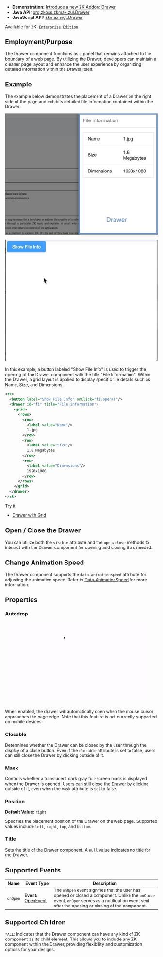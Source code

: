 
- **Demonstration:** [Introduce a new ZK Addon: Drawer](https://blog.zkoss.org/2019/04/17/introduce-a-new-zk-addon-drawer/)
- **Java API:** [org.zkoss.zkmax.zul.Drawer](https://www.zkoss.org/javadoc/latest/zk/org/zkoss/zkmax/zul/Drawer.html)
- **JavaScript API:** [zkmax.wgt.Drawer](https://www.zkoss.org/javadoc/latest/jsdoc/classes/zkmax.wgt.Drawer.html)

Available for ZK: [`Enterprise Edition`](https://www.zkoss.org/whyzk/zkee)

## Employment/Purpose

The Drawer component functions as a panel that remains attached to the boundary of a web page. By utilizing the Drawer, developers can maintain a cleaner page layout and enhance the user experience by organizing detailed information within the Drawer itself.

## Example

The example below demonstrates the placement of a Drawer on the right side of the page and exhibits detailed file information contained within the Drawer:

![ZK-Drawer-Example](images/ZK-Drawer-Example.png)

![ZK-Drawer-Example](images/ZK-Drawer-Example.gif)

In this example, a button labeled "Show File Info" is used to trigger the opening of the Drawer component with the title "File Information". Within the Drawer, a grid layout is applied to display specific file details such as Name, Size, and Dimensions.

```xml
<zk>
  <button label="Show File Info" onClick="fi.open()"/>
  <drawer id="fi" title="File information">
    <grid>
      <rows>
        <row>
          <label value="Name"/>
          1.jpg
        </row>
        <row>
          <label value="Size"/>
          1.8 Megabytes
        </row>
        <row>
          <label value="Dimensions"/>
          1920x1080
        </row>
      </rows>
    </grid>
  </drawer>
</zk>
```

Try it
*  [Drawer with Grid](https://zkfiddle.org/sample/1g9so9c/1-ZK-Component-Reference-Drawer-Example?v=latest&t=Iceblue_Compact)


## Open / Close the Drawer

You can utilize both the `visible` attribute and the `open/close` methods to interact with the Drawer component for opening and closing it as needed.

## Change Animation Speed

The Drawer component supports the `data-animationspeed` attribute for adjusting the animation speed. Refer to [Data-AnimationSpeed](https://www.zkoss.org/javadoc/latest/zkref/ZUMLReference/ZUMLNamespaces/ClientAttribute/Data-AnimationSpeed.html) for more information.

## Properties

### Autodrop

![ZK-Drawer-Autodrop](images/ZK-Drawer-Autodrop.gif)

When enabled, the drawer will automatically open when the mouse cursor approaches the page edge. Note that this feature is not currently supported on mobile devices.

### Closable

Determines whether the Drawer can be closed by the user through the display of a close button. Even if the `closable` attribute is set to false, users can still close the Drawer by clicking outside of it.

### Mask

Controls whether a translucent dark gray full-screen mask is displayed when the Drawer is opened. Users can still close the Drawer by clicking outside of it, even when the `mask` attribute is set to false.

### Position

**Default Value:** `right`

Specifies the placement position of the Drawer on the web page. Supported values include `left`, `right`, `top`, and `bottom`.

### Title

Sets the title of the Drawer component. A `null` value indicates no title for the Drawer.

## Supported Events

| Name   | Event Type                            | Description |
|------------|-------------------------------------------|-------------|
| `onOpen`   | **Event:** [OpenEvent](https://www.zkoss.org/javadoc/latest/zk/org/zkoss/zk/ui/event/OpenEvent.html) | The `onOpen` event signifies that the user has opened or closed a component. Unlike the `onClose` event, `onOpen` serves as a notification event sent after the opening or closing of the component. |

## Supported Children

`*ALL`: Indicates that the Drawer component can have any kind of ZK component as its child element. This allows you to include any ZK component within the Drawer, providing flexibility and customization options for your designs.

